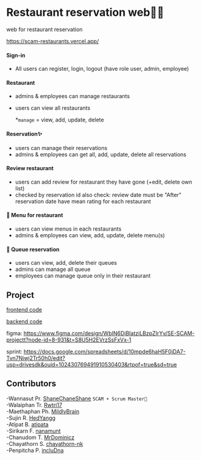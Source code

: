 # Restaurant reservation web🍙🍣

web for restaurant reservation

https://scam-restaurants.vercel.app/

#### Sign-in
- All users can register, login, logout (have role user, admin, employee)

#### Restaurant
- admins & employees can manage restaurants
- users can view all restaurants
  
  *`manage` = view, add, update, delete
#### Reservation✨
- users can manage their reservations
- admins & employees can get all, add, update, delete all reservations
  
#### Review restaurant
- users can add review for restaurant they have gone (+edit, delete own list)
- checked by reservation id
also check: review date must be "After" reservation date
have mean rating for each restaurant

#### 🥐 Menu for restaurant
- users can view menus in each restaurants
- admins & employees can view, add, update, delete menu(s)
#### 🥯 Queue reservation
- users can view, add, delete their queues
- admins can manage all queue
- employees can manage queue only in their restaurant

## Project
[frontend code](https://github.com/incluDna/FullStack-Restaurant_Reservation/blob/fa755278fa80a67a5d4bff43795d3d63929a5cec/frontend/README.md)

[backend code](https://github.com/incluDna/FullStack-Restaurant_Reservation/blob/4e7c05cea4cc9bacbb432df821be117280dfc050/backend/README.md)


figma: https://www.figma.com/design/WbIN6DiBIatziLBzpZIrYv/SE-SCAM-projectt?node-id=8-931&t=S8U5H2EVrzSsFxVx-1

sprint: https://docs.google.com/spreadsheets/d/10mpde6haH5F0jDA7-Tvn7Niwj2Tr50h0/edit?usp=drivesdk&ouid=102430769491910530403&rtpof=true&sd=true

## Contributors
-Wannasut Pr.  [ShaneChaneShane](https://github.com/ShaneChaneShane)  `SCAM + Scrum Master👑` <br>
-Walaiphan Tr.  [Rwtri17](https://github.com/Rwtri17)  <br>
-Maethaphan Ph.  [MildlyBrain](https://github.com/MildlyBrain)  <br>
-Sujin R.  [HedYangg](https://github.com/HedYangg)  <br>
-Atipat B.  [atipata](https://github.com/atipata)  <br>
-Sirikarn F.  [nanamunt](https://github.com/nanamunt) <br>
-Chanudom T.  [MrDominicz](https://github.com/MrDominicz) <br>
-Chayathorn S.  [chayathorn-nk](https://github.com/chayathorn-nk) <br>
-Penpitcha P.  [incluDna](https://github.com/incluDna) <br>
